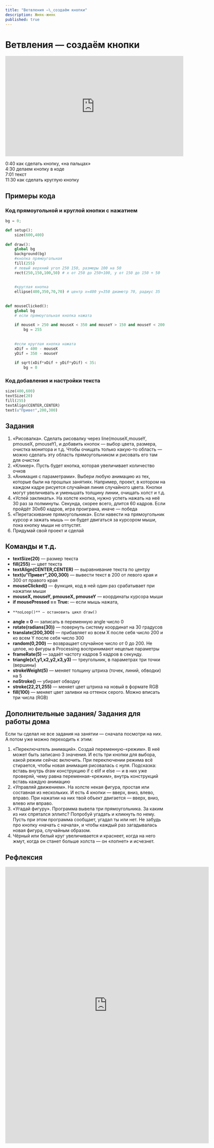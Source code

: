 ```yaml
---
title: "Ветвления —\_создаём кнопки"
description: Жмяк-жмяк
published: true
---
```


# Ветвления — создаём кнопки

<iframe width="560" height="315" src="https://www.youtube.com/embed/K8f7Lhy1uHM" frameborder="0" allow="accelerometer; autoplay; clipboard-write; encrypted-media; gyroscope; picture-in-picture" allowfullscreen></iframe>

0:40 как сделать кнопку, «на пальцах»  
4:30 делаем кнопку в коде  
7:01 текст  
11:30 как сделать круглую кнопку  

## Примеры кода

### Код прямоугольной и круглой кнопки с нажатием

```python
bg = 0;

def setup():
    size(600,400)
    
def draw():
    global bg
    background(bg)
    #кнопка прямоугольная
    fill(255)
    # левый верхний угол 250 150, размеры 100 на 50
    rect(250,150,100,50) # x от 250 до 250+100, y от 150 до 150 + 50  
    
    
    #круглая кнопка
    ellipse(400,350,70,70) # центр х=400 y=350 диаметр 70, радиус 35
    
    
def mouseClicked():
    global bg
    # если прямоугольная кнопка нажата
    
    if mouseX > 250 and mouseX < 350 and mouseY > 150 and mouseY < 200:
        bg = 255
        
    
    #если круглая кнопка нажата
    xDif = 400 - mouseX
    yDif = 350 - mouseY
    
    if sqrt(xDif*xDif + yDif*yDif) < 35:
        bg = 0

```

### Код добавления и настройки текста
```python
size(400,600)
textSize(20)
fill(255)
textAlign(CENTER,CENTER)
text(u"Привет",200,300)
```

## Задания

1. «Рисовалка». Сделать рисовалку через line(mouseX,mouseY, pmouseX, pmouseY), и добавить кнопок — выбор цвета, размера, очистка монитора и т.д. Чтобы очищать только какую-то область — можно сделать эту область прямоугольником и рисовать его там для очистки
2. «Кликер». Пусть будет кнопка, которая увеличивает количество очков
3. «Анимация с параметрами». Выбери любую анимацию из тех, которые были на прошлых занятиях. Например, проект, в котором на каждом кадре рисуется случайная линия случайного цвета. Кнопки могут увеличивать и уменьшать толщину линии, очищать холст и т.д.
4. «Успей закликать». На холсте кнопка, нужно успеть нажать на неё 30 раз за полминуты. Секунда, скорее всего, длится 60 кадров. Если пройдёт 30х60 кадров, игра проиграна, иначе — победа
5. «Перетаскивание прямоугольника». Если навести на прямоугольник курсор и зажать мышь — он будет двигаться за курсором мыши, пока кнопку мыши не отпустят.
6. Придумай свой проект и сделай

## Команды и т.д.

- **textSize(20)** — размер текста
- **fill(255)** — цвет текста
- **textAlign(CENTER,CENTER)** — выравнивание текста по центру
- **text(u"Привет",200,300)** — вывести текст в 200 от левого края и 300 от правого края
- **mouseClicked()**  — функция, код в ней один раз срабатывает при нажатии мыши
- **mouseX, mouseY, pmouseX, pmouseY** — координаты курсора мыши 
- **if mousePressed == True:** — если мышь нажата, 
-     **noLoop()** — остановить цикл draw() 
- **angle = 0** — записать в переменную angle число 0
- **rotate(radians(30))** — повернуть систему координат на 30 градусов
- **translate(200,300)** — прибавляет ко всем X после себя число 200 и ко всем Y после себя число 300
- **random(0,200)** — возвращает случайное число от 0 до 200. Не целое, но фигуры в Processing воспринимают нецелые параметры
- **frameRate(5)** — задаёт частоту кадров 5 кадров в секунду.
- **triangle(x1,y1,x2,y2,x3,y3)** — треугольник, в параметрах три точки (вершины)
- **strokeWeight(5)** — меняет толщину штриха (точек, линий, обводки) на 5
- **noStroke()** — убирает обводку
- **stroke(22,21,255)** — меняет цвет штриха на новый в формате RGB
- **fill(100)** — меняет цвет заливки на оттенок серого. Можно вписать три числа (RGB)


## Дополнительные задания/ Задания для работы дома

Если ты сделал не все задания на занятии — сначала посмотри на них. А потом уже можно переходить к этим:

1. «Переключатель анимаций». Создай переменную-«режим». В неё может быть записано 3 значения. И есть три кнопки  для выбора, какой режим сейчас включить. При переключении режима всё стирается, чтобы новая анимация рисовалась с нуля.
Подсказка: вставь внутрь draw конструкцию if с elif и else — и в них уже проверяй, чему равна переменная-«режим», внутрь конструкций вставь каждую анимацию
2. «Управляй движением». На холсте некая фигура, простая или составная из нескольких. И есть 4 кнопки — вверх, вниз, влево, вправо. При нажатии на них твой объект двигается — вверх, вниз, влево или вправо.
3. «Угадай фигуру». Программа вывела три прямоугольника. За каким из них спрятался эллипс? Попробуй угадать и кликнуть по нему. Пусть при этом программа сообщает, угадал ты или нет. Не забудь про кнопку «начать с начала», и чтобы каждый раз загадывалась новая фигура, случайным образом.
4. Чёрный или белый круг увеличивается и краснеет, когда на него жмут, когда он станет больше холста — он «лопнет» и исчезнет.

## Рефлексия

<iframe src="https://docs.google.com/forms/d/e/1FAIpQLSeGqsL7OlopxMnLE1Q2epqd6HCWXI_6c-Fc3p3sbdufSVw4og/viewform?embedded=true" width="640" height="868" frameborder="0" marginheight="0" marginwidth="0">Загрузка…</iframe>
